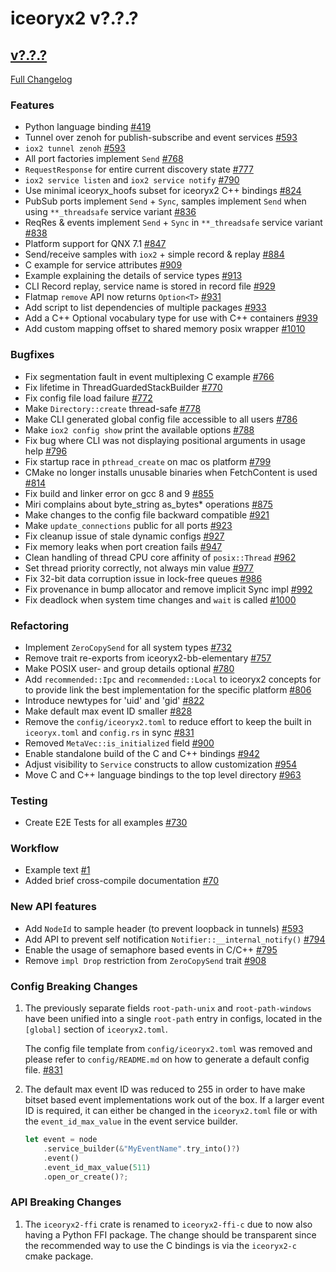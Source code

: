 # iceoryx2 v?.?.?

## [v?.?.?](https://github.com/eclipse-iceoryx/iceoryx2/tree/v?.?.?)

[Full Changelog](https://github.com/eclipse-iceoryx/iceoryx2/compare/v?.?.?...v?.?.?)

### Features

<!--
    NOTE: Add new entries sorted by issue number to minimize the possibility of
    conflicts when merging.
-->

* Python language binding
  [#419](https://github.com/eclipse-iceoryx/iceoryx2/issues/419)
* Tunnel over zenoh for publish-subscribe and event services
  [#593](https://github.com/eclipse-iceoryx/iceoryx2/issues/593)
* `iox2 tunnel zenoh`
  [#593](https://github.com/eclipse-iceoryx/iceoryx2/issues/593)
* All port factories implement `Send`
  [#768](https://github.com/eclipse-iceoryx/iceoryx2/issues/768)
* `RequestResponse` for entire current discovery state
  [#777](https://github.com/eclipse-iceoryx/iceoryx2/issues/777)
* `iox2 service listen` and `iox2 service notify`
  [#790](https://github.com/eclipse-iceoryx/iceoryx2/issues/790)
* Use minimal iceoryx_hoofs subset for iceoryx2 C++ bindings
  [#824](https://github.com/eclipse-iceoryx/iceoryx2/issues/824)
* PubSub ports implement `Send` + `Sync`, samples implement `Send` when using
  `**_threadsafe` service variant
  [#836](https://github.com/eclipse-iceoryx/iceoryx2/issues/836)
* ReqRes & events implement `Send` + `Sync` in
  `**_threadsafe` service variant
  [#838](https://github.com/eclipse-iceoryx/iceoryx2/issues/838)
* Platform support for QNX 7.1
  [#847](https://github.com/eclipse-iceoryx/iceoryx2/issues/847)
* Send/receive samples with `iox2` + simple record & replay
  [#884](https://github.com/eclipse-iceoryx/iceoryx2/issues/884)
* C example for service attributes
  [#909](https://github.com/eclipse-iceoryx/iceoryx2/issues/909)
* Example explaining the details of service types
  [#913](https://github.com/eclipse-iceoryx/iceoryx2/issues/913)
* CLI Record replay, service name is stored in record file
  [#929](https://github.com/eclipse-iceoryx/iceoryx2/issues/929)
* Flatmap `remove` API now returns `Option<T>`
  [#931](https://github.com/eclipse-iceoryx/iceoryx2/issues/931)
* Add script to list dependencies of multiple packages
  [#933](https://github.com/eclipse-iceoryx/iceoryx2/issues/933)
* Add a C++ Optional vocabulary type for use with C++ containers
  [#939](https://github.com/eclipse-iceoryx/iceoryx2/issues/939)
* Add custom mapping offset to shared memory posix wrapper
  [#1010](https://github.com/eclipse-iceoryx/iceoryx2/issues/1010)

### Bugfixes

<!--
    NOTE: Add new entries sorted by issue number to minimize the possibility of
    conflicts when merging.
-->

* Fix segmentation fault in event multiplexing C example
    [#766](https://github.com/eclipse-iceoryx/iceoryx2/issues/766)
* Fix lifetime in ThreadGuardedStackBuilder
    [#770](https://github.com/eclipse-iceoryx/iceoryx2/issues/770)
* Fix config file load failure
    [#772](https://github.com/eclipse-iceoryx/iceoryx2/issues/772)
* Make `Directory::create` thread-safe
    [#778](https://github.com/eclipse-iceoryx/iceoryx2/issues/778)
* Make CLI generated global config file accessible to all users
    [#786](https://github.com/eclipse-iceoryx/iceoryx2/issues/786)
* Make `iox2 config show` print the available options
    [#788](https://github.com/eclipse-iceoryx/iceoryx2/issues/788)
* Fix bug where CLI was not displaying positional arguments in usage help
    [#796](https://github.com/eclipse-iceoryx/iceoryx2/issues/796)
* Fix startup race in `pthread_create` on mac os platform
    [#799](https://github.com/eclipse-iceoryx/iceoryx2/issues/799)
* CMake no longer installs unusable binaries when FetchContent is used
    [#814](https://github.com/eclipse-iceoryx/iceoryx2/issues/814)
* Fix build and linker error on gcc 8 and 9
    [#855](https://github.com/eclipse-iceoryx/iceoryx2/issues/855)
* Miri complains about byte_string as_bytes* operations
    [#875](https://github.com/eclipse-iceoryx/iceoryx2/issues/875)
* Make changes to the config file backward compatible
    [#921](https://github.com/eclipse-iceoryx/iceoryx2/issues/921)
* Make `update_connections` public for all ports
    [#923](https://github.com/eclipse-iceoryx/iceoryx2/issues/923)
* Fix cleanup issue of stale dynamic configs
    [#927](https://github.com/eclipse-iceoryx/iceoryx2/issues/927)
* Fix memory leaks when port creation fails
    [#947](https://github.com/eclipse-iceoryx/iceoryx2/issues/947)
* Clean handling of thread CPU core affinity of `posix::Thread`
    [#962](https://github.com/eclipse-iceoryx/iceoryx2/issues/962)
* Set thread priority correctly, not always min value
    [#977](https://github.com/eclipse-iceoryx/iceoryx2/issues/977)
* Fix 32-bit data corruption issue in lock-free queues
    [#986](https://github.com/eclipse-iceoryx/iceoryx2/issues/986)
* Fix provenance in bump allocator and remove implicit Sync impl
    [#992](https://github.com/eclipse-iceoryx/iceoryx2/issues/992)
* Fix deadlock when system time changes and `wait` is called
    [#1000](https://github.com/eclipse-iceoryx/iceoryx2/issues/1000)

### Refactoring

<!--
    NOTE: Add new entries sorted by issue number to minimize the possibility of
    conflicts when merging.
-->

* Implement `ZeroCopySend` for all system types
  [#732](https://github.com/eclipse-iceoryx/iceoryx2/issues/732)
* Remove trait re-exports from iceoryx2-bb-elementary
  [#757](https://github.com/eclipse-iceoryx/iceoryx2/issues/757)
* Make POSIX user- and group details optional
  [#780](https://github.com/eclipse-iceoryx/iceoryx2/issues/780)
* Add `recommended::Ipc` and `recommended::Local` to iceoryx2 concepts for
  to provide link the best implementation for the specific platform
  [#806](https://github.com/eclipse-iceoryx/iceoryx2/issues/806)
* Introduce newtypes for 'uid' and 'gid'
  [#822](https://github.com/eclipse-iceoryx/iceoryx2/issues/822)
* Make default max event ID smaller
  [#828](https://github.com/eclipse-iceoryx/iceoryx2/issues/828)
* Remove the `config/iceoryx2.toml` to reduce effort to keep the
  built in `iceoryx.toml` and `config.rs` in sync
  [#831](https://github.com/eclipse-iceoryx/iceoryx2/issues/831)
* Removed `MetaVec::is_initialized` field
  [#900](https://github.com/eclipse-iceoryx/iceoryx2/issues/900)
* Enable standalone build of the C and C++ bindings
  [#942](https://github.com/eclipse-iceoryx/iceoryx2/issues/942)
* Adjust visibility to `Service` constructs to allow customization
  [#954](https://github.com/eclipse-iceoryx/iceoryx2/issues/954)
* Move C and C++ language bindings to the top level directory
  [#963](https://github.com/eclipse-iceoryx/iceoryx2/issues/963)

### Testing

* Create E2E Tests for all examples
  [#730](https://github.com/eclipse-iceoryx/iceoryx2/issues/730)

### Workflow

<!--
    NOTE: Add new entries sorted by issue number to minimize the possibility of
    conflicts when merging.
-->

* Example text [#1](https://github.com/eclipse-iceoryx/iceoryx2/issues/1)
* Added brief cross-compile documentation [#70](https://github.com/eclipse-iceoryx/iceoryx2/issues/70)

### New API features

<!--
    NOTE: Add new entries sorted by issue number to minimize the possibility of
    conflicts when merging.
-->

* Add `NodeId` to sample header (to prevent loopback in tunnels)
  [#593](https://github.com/eclipse-iceoryx/iceoryx2/issues/593)
* Add API to prevent self notification `Notifier::__internal_notify()`
  [#794](https://github.com/eclipse-iceoryx/iceoryx2/issues/794)
* Enable the usage of semaphore based events in C/C++
  [#795](https://github.com/eclipse-iceoryx/iceoryx2/issues/795)
* Remove `impl Drop` restriction from `ZeroCopySend` trait
  [#908](https://github.com/eclipse-iceoryx/iceoryx2/issues/908)

### Config Breaking Changes

1. The previously separate fields `root-path-unix` and `root-path-windows` have
  been unified into a single `root-path` entry in configs, located in
  the `[global]` section of `iceoryx2.toml`.

    The config file template from `config/iceoryx2.toml` was removed and
    please refer to `config/README.md` on how to generate a default config file.
  [#831](https://github.com/eclipse-iceoryx/iceoryx2/issues/831)

2. The default max event ID was reduced to 255 in order to have make bitset
   based event implementations work out of the box. If a larger event ID is
   required, it can either be changed in the `iceoryx2.toml` file or with the
   `event_id_max_value` in the event service builder.

    ```rust
    let event = node
        .service_builder(&"MyEventName".try_into()?)
        .event()
        .event_id_max_value(511)
        .open_or_create()?;
    ```

### API Breaking Changes

1. The `iceoryx2-ffi` crate is renamed to `iceoryx2-ffi-c` due to now also
   having a Python FFI package. The change should be transparent since the
   recommended way to use the C bindings is via the `iceoryx2-c` cmake package.
